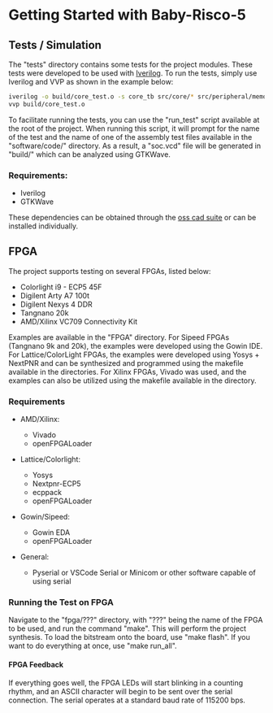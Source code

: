 # Getting Started with Baby-Risco-5

## Tests / Simulation

The "tests" directory contains some tests for the project modules. These tests were developed to be used with [Iverilog](https://steveicarus.github.io/iverilog/). To run the tests, simply use Iverilog and VVP as shown in the example below:

```bash
iverilog -o build/core_test.o -s core_tb src/core/* src/peripheral/memory.v tests/core_test.v
vvp build/core_test.o
```

To facilitate running the tests, you can use the "run_test" script available at the root of the project. When running this script, it will prompt for the name of the test and the name of one of the assembly test files available in the "software/code/" directory. As a result, a "soc.vcd" file will be generated in "build/" which can be analyzed using GTKWave.

### Requirements:

- Iverilog
- GTKWave

These dependencies can be obtained through the [oss cad suite](https://github.com/YosysHQ/oss-cad-suite-build) or can be installed individually.

## FPGA

The project supports testing on several FPGAs, listed below:

- Colorlight i9 - ECP5 45F
- Digilent Arty A7 100t
- Digilent Nexys 4 DDR
- Tangnano 20k
- AMD/Xilinx VC709 Connectivity Kit

Examples are available in the "FPGA" directory. For Sipeed FPGAs (Tangnano 9k and 20k), the examples were developed using the Gowin IDE. For Lattice/ColorLight FPGAs, the examples were developed using Yosys + NextPNR and can be synthesized and programmed using the makefile available in the directories. For Xilinx FPGAs, Vivado was used, and the examples can also be utilized using the makefile available in the directory.

### Requirements

- AMD/Xilinx:
    - Vivado
    - openFPGALoader
- Lattice/Colorlight:
    - Yosys
    - Nextpnr-ECP5
    - ecppack
    - openFPGALoader
- Gowin/Sipeed:
    - Gowin EDA
    - openFPGALoader

- General:
    - Pyserial or VSCode Serial or Minicom or other software capable of using serial

### Running the Test on FPGA

Navigate to the "fpga/???" directory, with "???" being the name of the FPGA to be used, and run the command "make". This will perform the project synthesis. To load the bitstream onto the board, use "make flash". If you want to do everything at once, use "make run_all".

#### FPGA Feedback

If everything goes well, the FPGA LEDs will start blinking in a counting rhythm, and an ASCII character will begin to be sent over the serial connection. The serial operates at a standard baud rate of 115200 bps.